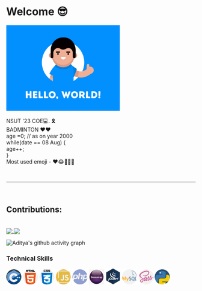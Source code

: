 # Welcome 😎
<div>
  <span><img width ="60%" src = "https://github.com/weirdrag08/weirdrag08/blob/main/HelloWorld!.gif" alt= "Welcome"/></span>
  <span><p>  NSUT '23 COE💻. 🎗️ <br>
BADMINTON ♥️❤️ <br>
age =0; // as on year 2000 <br>
while(date == 08 Aug) { <br>
age++; <br>
} <br>
Most used emoji - ❤️😂✌🏻💙</p></span>
</div>


<!--
<img width ="60%" src = "https://github.com/weirdrag08/weirdrag08/blob/main/animated-welcome-image-0112.gif" alt= "Welcome"/>
**weirdrag08/weirdrag08** is a ✨ _special_ ✨ repository because its `README.md` (this file) appears on your GitHub profile.

Here are some ideas to get you started:

- 🔭 I’m currently working on ...
- 🌱 I’m currently learning ...
- 👯 I’m looking to collaborate on ...
- 🤔 I’m looking for help with ...
- 💬 Ask me about ...
- 📫 How to reach me: ...
- 😄 Pronouns: ...
- ⚡ Fun fact: ...
-->

<br>
<hr>
<br>
<h2>Contributions:</h2>

<br>
<a href="https://github-readme-stats.vercel.app/api?username=weirdrag08&show_icons=true&theme=merko">
  <img align="center" src="https://github-readme-stats.vercel.app/api?username=weirdrag08&show_icons=true&theme=merko" />
</a>
<a href="https://github-readme-stats.vercel.app/api/top-langs/?username=weirdrag08&langs_count=10&theme=merko">
  <img align="center" src="https://github-readme-stats.vercel.app/api/top-langs/?username=weirdrag08&langs_count=10&theme=merko" />
</a>

![Aditya's github activity graph](https://activity-graph.herokuapp.com/graph?username=weirdrag08&theme=react-dark)


### Technical Skills

<code><img width="40px" src="https://github.com/weirdrag08/Portfolio-DSC/blob/master/images/skills/c.svg" title="C++"/></code>
<code><img width="40px" src="https://github.com/weirdrag08/Portfolio-DSC/blob/master/images/skills/html-5.svg" title="HTML5"/></code>
<code><img width="40px" src="https://github.com/weirdrag08/Portfolio-DSC/blob/master/images/skills/css.svg" title="CSS"/></code>
<code><img width="40px" src="https://github.com/weirdrag08/Portfolio-DSC/blob/master/images/skills/javascript.svg" title="JavaScript"/></code>
<code><img width="40px" src="https://github.com/weirdrag08/Portfolio-DSC/blob/master/images/skills/php.svg" title="PHP"/></code>
<code><img width="40px" src="https://github.com/weirdrag08/Portfolio-DSC/blob/master/images/bootstrap.png" title="Bootstrap"/></code>
<code><img width="40px" src="https://github.com/weirdrag08/Portfolio-DSC/blob/master/images/jquery.png" title="JQuery"/></code>
<code><img width="40px" src="https://github.com/weirdrag08/Portfolio-DSC/blob/master/images/skills/mysql.svg" title="MySQL"/></code>
<code><img width="40px" src="https://github.com/weirdrag08/Portfolio-DSC/blob/master/images/skills/sass.svg" title="SaaS"/></code>
<code><img width="40px" src="https://github.com/weirdrag08/Portfolio-DSC/blob/master/images/skills/python.svg" title="Python"/></code>

